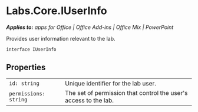 
# Labs.Core.IUserInfo

 _**Applies to:** apps for Office | Office Add-ins | Office Mix | PowerPoint_

Provides user information relevant to the lab.

```
interface IUserInfo
```


## Properties


|||
|:-----|:-----|
| `id: string`|Unique identifier for the lab user.|
| `permissions: string`|The set of permission that control the user's access to the lab.|
